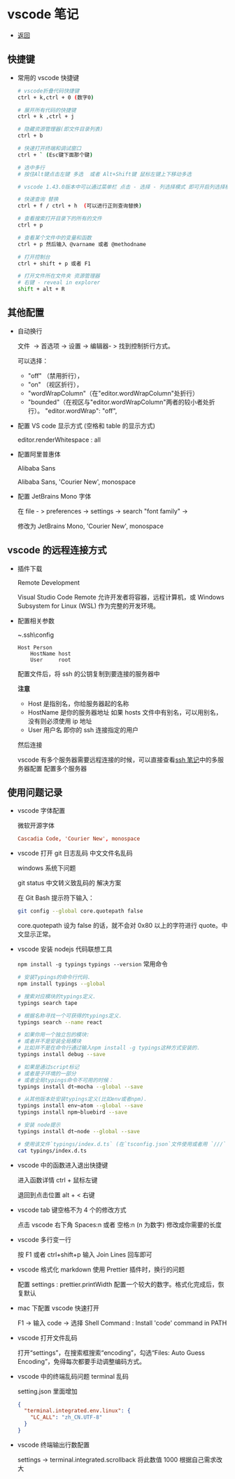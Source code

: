 # vscode 笔记

- [返回](./README.md)

## 快捷键

- 常用的 vscode 快捷键

  ```sh
  # vscode折叠代码快捷键
  ctrl + k,ctrl + 0 (数字0)

  # 展开所有代码的快捷键
  ctrl + k ,ctrl + j

  # 隐藏资源管理器(即文件目录列表)
  ctrl + b

  # 快速打开终端和调试窗口
  ctrl + ` (Esc键下面那个键)
  ```

  ```sh
  # 选中多行
  # 按住Alt键点击左键 多选  或者 Alt+Shift键 鼠标左键上下移动多选

  # vscode 1.43.0版本中可以通过菜单栏 点击 - 选择 - 列选择模式 即可开启列选择模式

  # 快速查询 替换
  ctrl + f / ctrl + h  (可以进行正则查询替换)

  # 查看搜索打开目录下的所有的文件
  ctrl + p

  # 查看某个文件中的变量和函数
  ctrl + p 然后输入 @varname 或者 @methodname

  # 打开控制台
  ctrl + shift + p 或者 F1

  # 打开文件所在文件夹 资源管理器
  # 右键 - reveal in explorer
  shift + alt + R
  ```

## 其他配置

- 自动换行

  文件  -> 首选项 -> 设置 -> 编辑器- > 找到控制折行方式。

  可以选择：

  - "off" （禁用折行），
  - "on" （视区折行），
  - "wordWrapColumn"（在"editor.wordWrapColumn"处折行）
  - "bounded"（在视区与"editor.wordWrapColumn"两者的较小者处折行）。 "editor.wordWrap": "off",

- 配置 VS code 显示方式 (空格和 table 的显示方式)

  editor.renderWhitespace : all

- 配置阿里普惠体

  Alibaba Sans

  Alibaba Sans, 'Courier New', monospace

- 配置 JetBrains Mono 字体

  在 file - > preferences -> settings -> search "font family" ->

  修改为 JetBrains Mono, 'Courier New', monospace

## vscode 的远程连接方式

- 插件下载

  Remote Development

  Visual Studio Code Remote 允许开发者将容器，远程计算机，或 Windows Subsystem for Linux (WSL) 作为完整的开发环境。

- 配置相关参数

  ~\.ssh\config

  ```config
  Host Person
      HostName host
      User     root
  ```

  配置文件后，将 ssh 的公钥复制到要连接的服务器中

  **注意**

  - Host 是指别名，你给服务器起的名称
  - HostName 是你的服务器地址 如果 hosts 文件中有别名，可以用别名，没有则必须使用 ip 地址
  - User 用户名 即你的 ssh 连接指定的用户

  然后连接

  vscode 有多个服务器需要远程连接的时候，可以直接查看[ssh 笔记](https://github.com/zhangymPerson/learning-notes/tree/master/Tools/OpenSSH)中的多服务器配置 配置多个服务器

## 使用问题记录

- vscode 字体配置

  微软开源字体

  ```conf
  Cascadia Code, 'Courier New', monospace
  ```

- vscode 打开 git 日志乱码 中文文件名乱码

  windows 系统下问题

  git status 中文转义致乱码的 解决方案

  在 Git Bash 提示符下输入：

  ```sh
  git config --global core.quotepath false
  ```

  core.quotepath 设为 false 的话，就不会对 0x80 以上的字符进行 quote。中文显示正常。

- vscode 安装 nodejs 代码联想工具

  `npm install -g typings` `typings --version` 常用命令

  ```sh
  # 安装Typings的命令行代码.
  npm install typings --global

  # 搜索对应模块的typings定义.
  typings search tape

  # 根据名称寻找一个可获得的typings定义.
  typings search --name react

  # 如果你用一个独立包的模块:
  # 或者并不是安装全局模块
  # 比如并不是在命令行通过输入npm install -g typings这种方式安装的.
  typings install debug --save

  # 如果是通过script标记
  # 或者是子环境的一部分
  # 或者全局typings命令不可用的时候：
  typings install dt~mocha --global --save

  # 从其他版本处安装typings定义(比如env或者npm).
  typings install env~atom --global --save
  typings install npm~bluebird --save

  # 安装 node提示
  typings install dt~node --global --save

  # 使用该文件`typings/index.d.ts` (在`tsconfig.json`文件使用或者用 `///` 定义).
  cat typings/index.d.ts
  ```

- vscode 中的函数进入退出快捷键

  进入函数详情 ctrl + 鼠标左键

  退回到点击位置 alt + < 右键

- vscode tab 键空格不为 4 个的修改方式

  点击 vscode 右下角 Spaces:n 或者 空格:n (n 为数字) 修改成你需要的长度

- vscode 多行变一行

  按 F1 或者 ctrl+shift+p 输入 Join Lines 回车即可

- vscode 格式化 markdown 使用 Prettier 插件时，换行的问题

  配置 settings : prettier.printWidth 配置一个较大的数字。格式化完成后，恢复默认

- mac 下配置 vscode 快速打开

  F1 -> 输入 code -> 选择 Shell Command : Install 'code' command in PATH

- vscode 打开文件乱码

  打开“settings”，在搜索框搜索“encoding”，勾选“Files: Auto Guess Encoding”，免得每次都要手动调整编码方式。

- vscode 中的终端乱码问题 terminal 乱码

  setting.json 里面增加

  ```json
  {
    "terminal.integrated.env.linux": {
      "LC_ALL": "zh_CN.UTF-8"
    }
  }
  ```

- vscode 终端输出行数配置

  settings -> terminal.integrated.scrollback 将此数值 1000 根据自己需求改大
